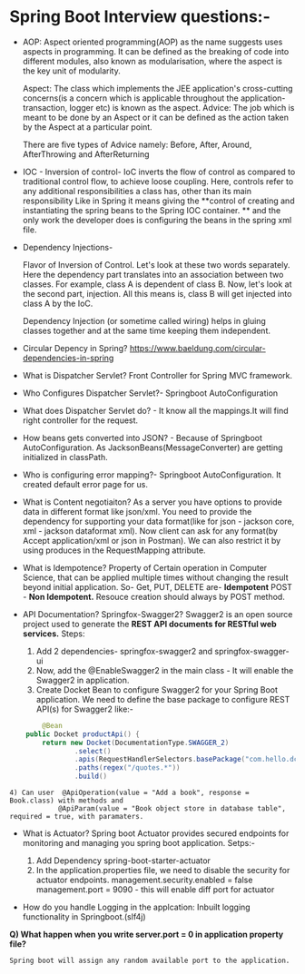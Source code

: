 # Spring Boot Interview questions:-
- AOP:
	Aspect oriented programming(AOP) as the name suggests uses aspects in programming. 
	It can be defined as the breaking of code into different modules, also known as modularisation, where the aspect is the key unit of modularity.
	
	Aspect: The class which implements the JEE application's cross-cutting concerns(is a concern which is applicable throughout the application- transaction, logger etc) is known as the aspect.
	Advice: The job which is meant to be done by an Aspect or it can be defined as the action taken by the Aspect at a particular point. 
	
	There are five types of Advice namely: Before, After, Around, AfterThrowing and AfterReturning

- IOC -  Inversion of control- 
 	IoC inverts the flow of control as compared to traditional control flow, to achieve loose coupling. Here, controls refer to any additional responsibilities a class has, other than its main responsibility 
	Like in Spring it means giving the **control of creating and instantiating the spring beans to the Spring IOC container. **
		and the only work the developer does is configuring the beans in the spring xml file.

- Dependency Injections- 

	Flavor of Inversion of Control. Let's look at these two words separately. Here the dependency part translates into an association between two classes. For example, class A is dependent of class B.
	Now, let's look at the second part, injection. All this means is, class B will get injected into class A by the IoC.
	
	Dependency Injection (or sometime called wiring) helps in gluing classes together and at the same time keeping them independent.

-	Circular Depency in Spring?
	https://www.baeldung.com/circular-dependencies-in-spring
	
- What is Dispatcher Servlet? Front Controller for Spring MVC framework.

- Who Configures Dispatcher Servlet?- Springboot AutoConfiguration
	
- What does Dispatcher Servlet do? - It know all the mappings.It will find right controller for the request.

- How beans gets converted into JSON? - Because of Springboot AutoConfiguration. As JacksonBeans(MessageConverter) are getting initialized in classPath.

- Who is configuring error mapping?- Springboot AutoConfiguration. It created default error page for us.

- What is Content negotiaiton?
	As a server you have options to provide data in different format like json/xml.
	You need to provide the dependency for supporting your data format(like for json - jackson core, xml - jackson dataformat xml).
	Now client can ask for any format(by Accept application/xml or json in Postman).
	We can also restrict it by using produces in the RequestMapping attribute.
	
- What is Idempotence?
	Property of Certain operation in Computer Science, that can be applied multiple times without changing the result beyond initial application.
	So- Get, PUT, DELETE are- **Idempotent**
				POST - **Non Idempotent.** Resouce creation should always by POST method.

- API Documentation? Springfox-Swagger2?
	Swagger2 is an open source project used to generate the **REST API documents for RESTful web services.**
	Steps:
	1) Add 2 dependencies- springfox-swagger2 and springfox-swagger-ui
	2) Now, add the @EnableSwagger2 in the main class - It will enable the Swagger2 in application.
	3) Create Docket Bean to configure Swagger2 for your Spring Boot application. We need to define the base package to configure REST API(s) for Swagger2
		like:-
```java		
		@Bean
    public Docket productApi() {
        return new Docket(DocumentationType.SWAGGER_2)
                .select()
                .apis(RequestHandlerSelectors.basePackage("com.hello.dcaa"))
                .paths(regex("/quotes.*"))
                .build()
```
	4) Can user  @ApiOperation(value = "Add a book", response = Book.class) with methods and 
				@ApiParam(value = "Book object store in database table", required = true, with paramaters.
	  
- What is Actuator?
	Spring boot Actuator provides secured endpoints for monitoring and managing you spring boot application.
	Setps:-
	 1. Add Dependency spring-boot-starter-actuator
	 2. In the application.properties file, we need to disable the security for actuator endpoints. 
		management.security.enabled = false
		management.port = 9090 - this will enable diff port for actuator
		
- How do you handle Logging in the applcation:
	Inbuilt logging functionality in Springboot.(slf4j)
	
**Q) What happen when you write server.port = 0 in application property file?**
	
	Spring boot will assign any random available port to the application.